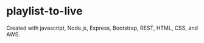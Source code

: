 ﻿# playlist-to-live

Created with javascript, Node.js, Express, Bootstrap, REST, HTML, CSS, and AWS.
